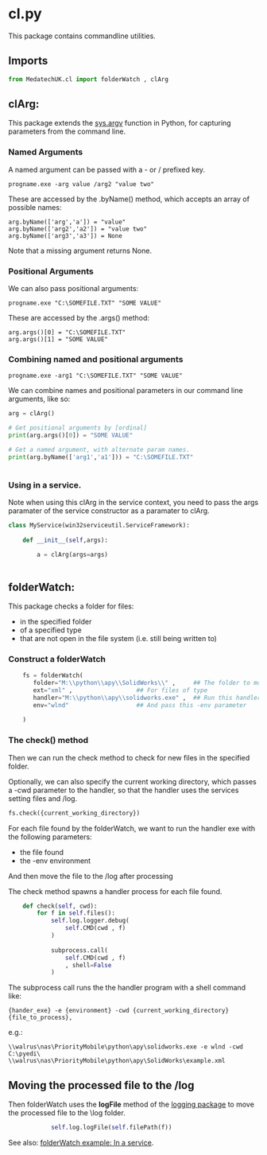 # cl.py

This package contains commandline utilities.

## Imports
```python
from MedatechUK.cl import folderWatch , clArg

```

## clArg:
This package extends the [sys.argv](https://docs.python.org/3/library/sys.html "sys.argv") function in Python, for capturing parameters from the command line.

### Named Arguments
A named argument can be passed with a - or / prefixed key. 
```
progname.exe -arg value /arg2 "value two"
```

These are accessed by the .byName() method, which accepts an array of possible names:
```
arg.byName(['arg','a']) = "value"
arg.byName(['arg2','a2']) = "value two"
arg.byName(['arg3','a3']) = None
```
Note that a missing argument returns None.

### Positional Arguments
We can also pass positional arguments:
```
progname.exe "C:\SOMEFILE.TXT" "SOME VALUE"
```

These are accessed by the .args() method:
```
arg.args()[0] = "C:\SOMEFILE.TXT"
arg.args()[1] = "SOME VALUE"
```

### Combining named and positional arguments
```
progname.exe -arg1 "C:\SOMEFILE.TXT" "SOME VALUE"
```
We can combine names and positional parameters in our command line arguments, like so:
```python    
arg = clArg()

# Get positional arguments by [ordinal]
print(arg.args()[0]) = "SOME VALUE"

# Get a named argument, with alternate param names.
print(arg.byName(['arg1','a1'])) = "C:\SOMEFILE.TXT"
	
```

### Using in a service.
Note when using this clArg in the service context, you need to pass the args paramater of the service constructor as a paramater to clArg.
```python
class MyService(win32serviceutil.ServiceFramework):
    
    def __init__(self,args):
			
		a = clArg(args=args)
	
```

## folderWatch:

This package checks a folder for files:
- in the specified folder
- of a specified type
- that are not open in the file system (i.e. still being written to)

### Construct a folderWatch
```python
    fs = folderWatch(
	   folder="M:\\python\\apy\\SolidWorks\\" ,  	## The folder to monitor
	   ext="xml" ,					## For files of type
	   handler="M:\\python\\apy\\solidworks.exe" , 	## Run this handler exe
	   env="wlnd"  					## And pass this -env parameter
        
    )
```

### The check() method
Then we can run the check method to check for new files in the specified folder. 

Optionally, we can also specify the current working directory, which passes a -cwd parameter to the handler, so that the handler uses the services setting files and /log.
```python
fs.check({current_working_directory})

```

For each file found by the folderWatch, we want to run the handler exe with the following parameters:
- the file found
- the -env environment

And then move the file to the /log after processing

The check method spawns a handler process for each file found.
```python	   	
    def check(self, cwd):
        for f in self.files():   
            self.log.logger.debug(               
                self.CMD(cwd , f)
            )         
						
            subprocess.call(
                self.CMD(cwd , f)
                , shell=False
            )	
```
The subprocess call runs the the handler program with a shell command like:
```
{hander_exe} -e {environment} -cwd {current_working_directory} {file_to_process}, 
```
e.g.:
```
\\walrus\nas\PriorityMobile\python\apy\solidworks.exe -e wlnd -cwd C:\pyedi\ \\walrus\nas\PriorityMobile\python\apy\SolidWorks\example.xml
```

## Moving the processed file to the /log
Then folderWatch uses the **logFile** method of the [logging package](log.md#loglogfile-file_name- "logging package") to move the processed file to the \log folder.
```python
            self.log.logFile(self.filePath(f))

```

See also: [folderWatch example: In a service](../transport/service#folder-monitoring "Service Transport").